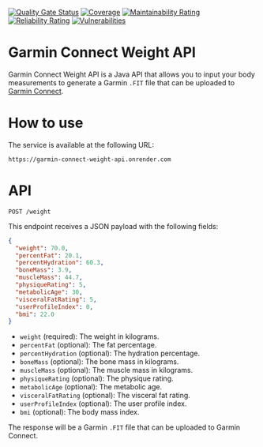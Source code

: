 [![Quality Gate Status](https://sonarcloud.io/api/project_badges/measure?project=marcelorodrigo_garmin-connect-weight-api&metric=alert_status)](https://sonarcloud.io/summary/new_code?id=marcelorodrigo_garmin-connect-weight-api)
[![Coverage](https://sonarcloud.io/api/project_badges/measure?project=marcelorodrigo_garmin-connect-weight-api&metric=coverage)](https://sonarcloud.io/summary/new_code?id=marcelorodrigo_garmin-connect-weight-api)
[![Maintainability Rating](https://sonarcloud.io/api/project_badges/measure?project=marcelorodrigo_garmin-connect-weight-api&metric=sqale_rating)](https://sonarcloud.io/summary/new_code?id=marcelorodrigo_garmin-connect-weight-api)
[![Reliability Rating](https://sonarcloud.io/api/project_badges/measure?project=marcelorodrigo_garmin-connect-weight-api&metric=reliability_rating)](https://sonarcloud.io/summary/new_code?id=marcelorodrigo_garmin-connect-weight-api)
[![Vulnerabilities](https://sonarcloud.io/api/project_badges/measure?project=marcelorodrigo_garmin-connect-weight-api&metric=vulnerabilities)](https://sonarcloud.io/summary/new_code?id=marcelorodrigo_garmin-connect-weight-api)

# Garmin Connect Weight API

Garmin Connect Weight API is a Java API that allows you to input your body measurements to generate a Garmin `.FIT` file
that can be uploaded to [Garmin Connect](https://connect.garmin.com).

# How to use

The service is available at the following URL:

```
https://garmin-connect-weight-api.onrender.com
```

# API

```
POST /weight
```

This endpoint receives a JSON payload with the following fields:

```json
{
  "weight": 70.0,
  "percentFat": 20.1,
  "percentHydration": 60.3,
  "boneMass": 3.9,
  "muscleMass": 44.7,
  "physiqueRating": 5,
  "metabolicAge": 30,
  "visceralFatRating": 5,
  "userProfileIndex": 0,
  "bmi": 22.0
}
```

- `weight` (required): The weight in kilograms.
- `percentFat` (optional): The fat percentage.
- `percentHydration` (optional): The hydration percentage.
- `boneMass` (optional): The bone mass in kilograms.
- `muscleMass` (optional): The muscle mass in kilograms.
- `physiqueRating` (optional): The physique rating.
- `metabolicAge` (optional): The metabolic age.
- `visceralFatRating` (optional): The visceral fat rating.
- `userProfileIndex` (optional): The user profile index.
- `bmi` (optional): The body mass index.


The response will be a Garmin `.FIT` file that can be uploaded to Garmin Connect.